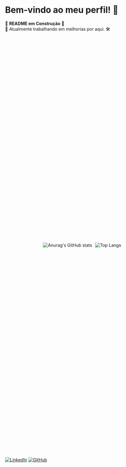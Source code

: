 # Bem-vindo ao meu perfil! 👋

🚧 **README em Construção** 🚧  
🔧 Atualmente trabalhando em melhorias por aqui. 🛠️


<div style="position: relative; width: 100%; height: 34vh; display: flex; justify-content: center; align-items: center;">
  <div style="display: flex; align-items: center; margin-right: 10px;">
    <img src="https://github-readme-stats.vercel.app/api?username=lucastoledo95&show_icons=true&theme=radical" alt="Anurag's GitHub stats" />
  </div>
  <div style="display: flex; align-items: center;">
    <img src="https://github-readme-stats.vercel.app/api/top-langs/?username=lucastoledo95" alt="Top Langs" />
  </div>
</div>


[![LinkedIn](https://img.shields.io/badge/-LinkedIn-blue?style=flat-square&logo=Linkedin&logoColor=white&link=https://www.linkedin.com/in/lucas-morreto)](https://www.linkedin.com/in/lucas-morreto)
[![GitHub](https://img.shields.io/badge/-GitHub-000?style=flat-square&logo=github&logoColor=white&link=https://github.com/lucastoledo95)](https://github.com/lucastoledo95)
